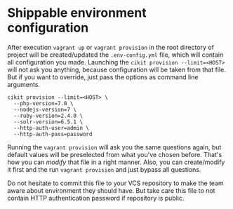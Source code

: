 # Shippable environment configuration

After execution `vagrant up` or `vagrant provision` in the root directory of project will be created/updated the `.env-config.yml` file, which will contain all configuration you made. Launching the `cikit provision --limit=<HOST>` will not ask you anything, because configuration will be taken from that file. But if you want to override, just pass the options as command line arguments.

```shell
cikit provision --limit=<HOST> \
  --php-version=7.0 \
  --nodejs-version=7 \
  --ruby-version=2.4.0 \
  --solr-version=6.5.1 \
  --http-auth-user=admin \
  --http-auth-pass=password
```

Running the `vagrant provision` will ask you the same questions again, but default values will be preselected from what you've chosen before. That's how you can *modify* that file in a right manner. Also, you can create/modify it first and the run `vagrant provision` and just bypass all questions.

Do not hesitate to commit this file to your VCS repository to make the team aware about environment they should have. But take care this file to not contain HTTP authentication password if repository is public.
